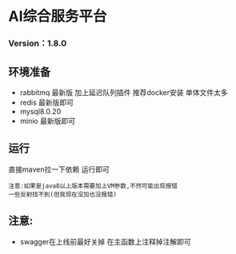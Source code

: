 # AI综合服务平台

### Version：1.8.0

## 环境准备
- rabbitmq 最新版 加上延迟队列插件 推荐docker安装 单体文件太多
- redis 最新版即可
- mysql8.0.20
- minio 最新版即可


## 运行
直接maven拉一下依赖
运行即可
```text
注意:如果是java8以上版本需要加上VM参数,不然可能出现报错
一些反射找不到(但我现在没加也没报错)
```
## 注意:
+ swagger在上线前最好关掉 在主函数上注释掉注解即可